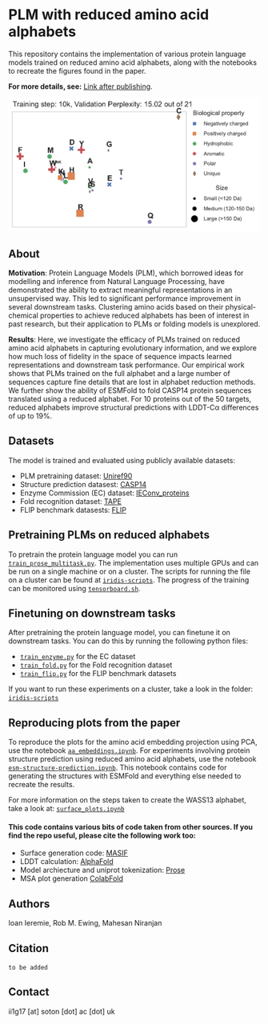 # PLM with reduced amino acid alphabets

This repository contains the implementation of various protein language models trained on reduced amino acid alphabets, along with the notebooks to recreate the figures found in the paper.

**For more details, see:** [Link after publishing](https://doi.org/10.1093/bioinformatics/). 

![Alt Text](https://github.com/Ieremie/reduced-alph-PLM/blob/main/proemb/embeddings.gif)

## About
**Motivation**: Protein Language Models (PLM), which borrowed ideas for modelling and inference from
Natural Language Processing, have demonstrated the ability to extract meaningful representations in
an unsupervised way. This led to significant performance improvement in several downstream tasks.
Clustering amino acids based on their physical-chemical properties to achieve reduced alphabets has
been of interest in past research, but their application to PLMs or folding models is unexplored.

**Results**: Here, we investigate the efficacy of PLMs trained on reduced amino acid alphabets in capturing
evolutionary information, and we explore how much loss of fidelity in the space of sequence impacts
learned representations and downstream task performance. Our empirical work shows that PLMs trained
on the full alphabet and a large number of sequences capture fine details that are lost in alphabet reduction
methods. We further show the ability of ESMFold to fold CASP14 protein sequences translated using a
reduced alphabet. For 10 proteins out of the 50 targets, reduced alphabets improve structural predictions
with LDDT-Cα differences of up to 19%.


## Datasets
The model is trained and evaluated using publicly available datasets:
- PLM pretraining dataset: [Uniref90](https://www.uniprot.org/help/downloads)
- Structure prediction datasest: [CASP14](https://predictioncenter.org/download_area/CASP14/) 
- Enzyme Commission (EC) dataset: [IEConv_proteins](https://github.com/phermosilla/IEConv_proteins)
- Fold recognition dataset: [TAPE](https://github.com/songlab-cal/tape)
- FLIP benchmark datasests: [FLIP](https://github.com/J-SNACKKB/FLIP)


## Pretraining PLMs on reduced alphabets
To pretrain the protein language model you can run [`train_prose_multitask.py`](./proemb/train_prose_multitask.py).
The implementation uses multiple GPUs and can be run on a single machine or on a cluster. The scripts for running the
file on a cluster can be found at [`iridis-scripts`](./proemb/iridis-scripts/multitask). The progress of the training
can be monitored using [`tensorboard.sh`](./proemb/iridis-scripts/tensorboard.sh).

## Finetuning on downstream tasks
After pretraining the protein language model, you can finetune it on downstream tasks. You can do this by running
the following python files:
- [`train_enzyme.py`](./proemb/train_enzyme.py) for the EC dataset
- [`train_fold.py`](./proemb/train_fold.py) for the Fold recognition dataset
- [`train_flip.py`](./proemb/train_flip.py) for the FLIP benchmark datasets

If you want to run these experiments on a cluster, take a look in the folder: [`iridis-scripts`](./proemb/iridis-scripts)


## Reproducing plots from the paper
To reproduce the plots for the amino acid embedding projection using PCA, use the notebook [`aa_embeddings.ipynb`](./proemb/media/aa_embeddings.ipynb).
For experiments involving protein structure prediction using reduced amino acid alphabets, use the notebook [`esm-structure-prediction.ipynb`](./proemb/media/esm-structure-prediction.ipynb).
This notebook contains code for generating the structures with ESMFold and everything else needed to recreate the results.

For more information on the steps taken to create the WASS13 alphabet, take a look at: [`surface_plots.ipynb`](./proemb/media/surface_plots.ipynb)



#### This code contains various bits of code taken from other sources. If you find the repo useful, please cite the following work too:

- Surface generation code: [MASIF](https://github.com/LPDI-EPFL/masif)
- LDDT calculation: [AlphaFold](https://github.com/deepmind/alphafold)
- Model archiecture and uniprot tokenization: [Prose](https://github.com/tbepler/prose)
- MSA plot generation [ColabFold](https://github.com/sokrypton/ColabFold)

## Authors
Ioan Ieremie, Rob M. Ewing, Mahesan Niranjan

## Citation
```
to be added
```

## Contact
ii1g17 [at] soton [dot] ac [dot] uk
